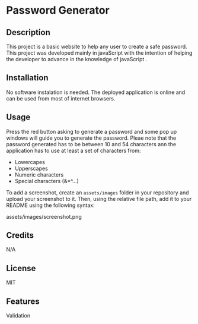 # Password Generator

## Description

This project is a basic website to help any user to create a safe password.
This project was developed mainly in javaScript with the intention of helping the developer to advance in the knowledge of javaScript .

## Installation

No software instalation is needed. The deployed application is online and can be used from most of internet browsers.

## Usage

Press the red button asking to generate a password and some pop up windows will guide you to generate the password.
Pleae note that the password generated has to be between 10 and 54 characters ann the application has to use at least a set of characters from:
* Lowercapes
* Upperscapes
* Numeric characters
* Special characters (&*^...)


To add a screenshot, create an `assets/images` folder in your repository and upload your screenshot to it. Then, using the relative file path, add it to your README using the following syntax:

assets/images/screenshot.png

## Credits

N/A

## License

MIT

## Features

Validation
